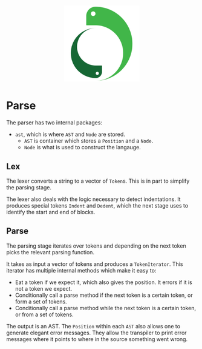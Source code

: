 <h1 style="text-align: center;">
    <img src="image/logo.svg" height="200" alt="Mamba logo"/>
</h1>

# Parse

The parser has two internal packages:

- `ast`, which is where `AST` and `Node` are stored.
  - `AST` is container which stores a `Position` and a `Node`.
  - `Node` is what is used to construct the langauge.

## Lex

The lexer converts a string to a vector of `Token`s. This is in part to simplify the parsing stage.

The lexer also deals with the logic necessary to detect indentations. It produces special tokens `Indent` and `Dedent`,
which the next stage uses to identify the start and end of blocks.

## Parse

The parsing stage iterates over tokens and depending on the next token picks the relevant parsing function.

It takes as input a vector of tokens and produces a `TokenIterator`. This iterator has multiple internal methods which
make it easy to:

- Eat a token if we expect it, which also gives the position. It errors if it is not a token we expect.
- Conditionally call a parse method if the next token is a certain token, or form a set of tokens.
- Conditionally call a parse method while the next token is a certain token, or from a set of tokens.

The output is an AST. The `Position` within each `AST` also allows one to generate elegant error messages. They allow
the transpiler to print error messages where it points to where in the source something went wrong.

